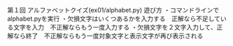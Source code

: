 第１回
アルファベットクイズ(ex01/alphabet.py)
遊び方
・コマンドラインでalphabet.pyを実行
・欠損文字はいくつあるかを入力する　正解なら不足している文字を入力　不正解ならもう一度入力する
・欠損文字を２文字入力して、正解なら終了　不正解ならもう一度対象文字と表示文字が再び表示される